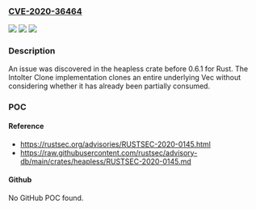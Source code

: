 ### [CVE-2020-36464](https://cve.mitre.org/cgi-bin/cvename.cgi?name=CVE-2020-36464)
![](https://img.shields.io/static/v1?label=Product&message=n%2Fa&color=blue)
![](https://img.shields.io/static/v1?label=Version&message=n%2Fa&color=blue)
![](https://img.shields.io/static/v1?label=Vulnerability&message=n%2Fa&color=brighgreen)

### Description

An issue was discovered in the heapless crate before 0.6.1 for Rust. The IntoIter Clone implementation clones an entire underlying Vec without considering whether it has already been partially consumed.

### POC

#### Reference
- https://rustsec.org/advisories/RUSTSEC-2020-0145.html
- https://raw.githubusercontent.com/rustsec/advisory-db/main/crates/heapless/RUSTSEC-2020-0145.md

#### Github
No GitHub POC found.

